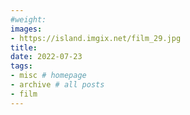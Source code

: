 ```yaml
---
#weight: 
images:
- https://island.imgix.net/film_29.jpg
title: 
date: 2022-07-23
tags:
- misc # homepage
- archive # all posts
- film
---
```

